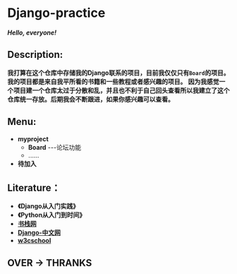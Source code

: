 # Django-practice

***Hello, everyone!***

## **Description:**
  **我打算在这个仓库中存储我的Django联系的项目，目前我仅仅只有`Board`的项目。我的项目都是来自我平所看的书籍和一些教程或者感兴趣的项目。**
  **因为我感觉一个项目建一个仓库太过于分散和乱，并且也不利于自己回头查看所以我建立了这个仓库统一存放。后期我会不断跟进，如果你感兴趣可以查看。**
## **Menu:**
  - **myproject**
    - **Board**             ---论坛功能
    - ......
  - **待加入**
  
## **Literature：**
  - **《Django从入门实践》**
  - **《Python从入门到时间》**
  - **<a href="https://www.bookstack.cn/">书栈网</a>**
  - **[Django-中文网](https://www.django.cn/)**
  - **[w3cschool](https://www.w3cschool.cn/)**
  
 ## OVER  ->   THRANKS
